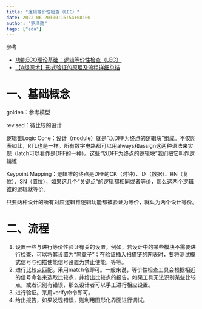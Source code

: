 ```yaml
---
title: "逻辑等价性检查（LEC）"
date: 2022-06-20T00:16:54+08:00
author: "罗泽勋"
tags: ["eda"]
---
```


参考
- [功能ECO理论基础：逻辑等价性检查（LEC）
](https://mp.weixin.qq.com/s/8YsGMea-Kl5nnTsX0UoxgQ)
- [【A级忍术】形式验证的原理及流程详细总结
](https://zhuanlan.zhihu.com/p/436453322)


# 一、基础概念

golden：参考模型

revised：待比较的设计

逻辑锥Logic Cone：设计（module）就是“以DFF为终点的逻辑块”组成。不仅网表如此，RTL也是一样。所有数字电路都可以用always和assign这两种语法来实现（latch可以看作是DFF的一种）。这些“以DFF为终点的逻辑块”我们把它叫作逻辑锥

Keypoint Mapping：逻辑锥的终点是DFF的CK（时钟）、Ｄ（数据）、RN（复位）、SN（置位），如果这几个“关键点”的逻辑都相同或者等价，那么这两个逻辑锥的逻辑就等价。

只要两种设计的所有对应逻辑锥逻辑功能都被验证为等价，就认为两个设计等价。

# 二、流程

1. 设置一些与进行等价性验证有关的设置。例如，若设计中的某些模块不需要进行检查，可以将其设置为“黑盒子”；在验证插入扫描链的网表时，要将测试模式信号与扫描使能信号设置为禁止使能，等等。  
2. 进行比较点匹配。采用match令即可。一般来说，等价性检查工具会根据相近的信号命名来选取比较点，并给出比较点的报告。如果工具无法识别某些比较点，或者识别有错误，那么设计者可以手工进行相应设置。   
3. 进行验证。采用verify命令即可。
4. 给出报告，如果发现错误，则利用图形化界面进行调试。